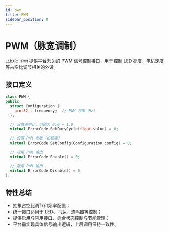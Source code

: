 ```yaml
---
id: pwm
title: PWM
sidebar_position: 8
---
```


# PWM（脉宽调制）

`LibXR::PWM` 提供平台无关的 PWM 信号控制接口，用于控制 LED 亮度、电机速度等占空比调节相关的外设。

## 接口定义

```cpp
class PWM {
public:
  struct Configuration {
    uint32_t frequency;  // PWM 频率（Hz）
  };

  // 设置占空比，范围为 0.0 ~ 1.0
  virtual ErrorCode SetDutyCycle(float value) = 0;

  // 设置 PWM 参数（如频率）
  virtual ErrorCode SetConfig(Configuration config) = 0;

  // 启用 PWM 输出
  virtual ErrorCode Enable() = 0;

  // 禁用 PWM 输出
  virtual ErrorCode Disable() = 0;
};
```

## 特性总结

- 抽象占空比调节和频率配置；
- 统一接口适用于 LED、马达、蜂鸣器等控制；
- 提供启用与禁用接口，适合状态控制与节能管理；
- 平台需实现具体信号输出逻辑，上层调用保持一致性。
